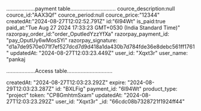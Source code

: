 
...................payment table..............................
cource_description:null
cource_id:"AAX3Qf"
cource_period:null
cource_price:"12344"
createdAt:"2024-08-27T12:02:52.791Z"
id:"6l94Wt"
is_paid:true
paid_at:"Tue Aug 27 2024 17:33:23 GMT+0530 (India Standard Time)"
razorpay_order_id:"order_OputIedYzzYfXa"
razorpay_payment_id: "pay_OputUy6wMosSYi"
razorpay_signature: "d1a7de9570e071f7ef527dcd7d9d418a1da430b7d784fde36e8debc561ff1761"
updatedAt: "2024-08-27T12:03:23.449Z"
user_id: "Xqxt3r"
user_name: "pankaj

...................Access table..............................

createdAt: "2024-08-27T12:03:23.292Z"
expire: "2024-08-29T12:03:23.287Z"
id: "BXLFig"
payment_id: "6l94Wt"
product_type: "project"
token: "CP8GmhtmSxam"
updatedAt: "2024-08-27T12:03:23.292Z"
user_id: "Xqxt3r"
_id: "66cdc08b7328721f1924ff44"
